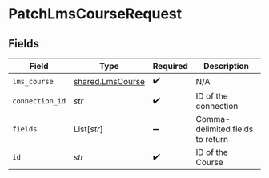 # PatchLmsCourseRequest


## Fields

| Field                                                | Type                                                 | Required                                             | Description                                          |
| ---------------------------------------------------- | ---------------------------------------------------- | ---------------------------------------------------- | ---------------------------------------------------- |
| `lms_course`                                         | [shared.LmsCourse](../../models/shared/lmscourse.md) | :heavy_check_mark:                                   | N/A                                                  |
| `connection_id`                                      | *str*                                                | :heavy_check_mark:                                   | ID of the connection                                 |
| `fields`                                             | List[*str*]                                          | :heavy_minus_sign:                                   | Comma-delimited fields to return                     |
| `id`                                                 | *str*                                                | :heavy_check_mark:                                   | ID of the Course                                     |
